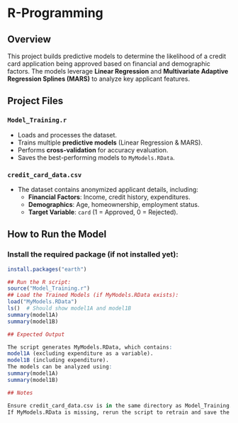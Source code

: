 # R-Programming

## Overview
This project builds predictive models to determine the likelihood of a credit card application being approved based on financial and demographic factors. The models leverage **Linear Regression** and **Multivariate Adaptive Regression Splines (MARS)** to analyze key applicant features.

## Project Files
### `Model_Training.r`
- Loads and processes the dataset.
- Trains multiple **predictive models** (Linear Regression & MARS).
- Performs **cross-validation** for accuracy evaluation.
- Saves the best-performing models to `MyModels.RData`.

### `credit_card_data.csv`
- The dataset contains anonymized applicant details, including:  
  - **Financial Factors**: Income, credit history, expenditures.  
  - **Demographics**: Age, homeownership, employment status.  
  - **Target Variable**: `card` (1 = Approved, 0 = Rejected).  

## How to Run the Model
### Install the required package (if not installed yet):
```r
install.packages("earth")

## Run the R script:
source("Model_Training.r")
## Load the Trained Models (if MyModels.RData exists):
load("MyModels.RData")  
ls()  # Should show model1A and model1B
summary(model1A)
summary(model1B)

## Expected Output

The script generates MyModels.RData, which contains:
model1A (excluding expenditure as a variable).
model1B (including expenditure).
The models can be analyzed using:
summary(model1A)
summary(model1B)

## Notes

Ensure credit_card_data.csv is in the same directory as Model_Training.r.
If MyModels.RData is missing, rerun the script to retrain and save the models.
